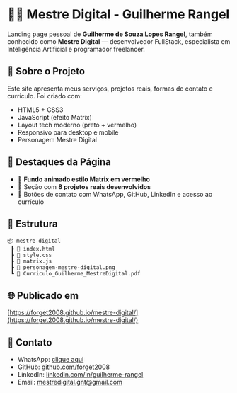 # 👨‍💻 Mestre Digital - Guilherme Rangel

Landing page pessoal de **Guilherme de Souza Lopes Rangel**, também conhecido como **Mestre Digital** — desenvolvedor FullStack, especialista em Inteligência Artificial e programador freelancer.

## 🚀 Sobre o Projeto

Este site apresenta meus serviços, projetos reais, formas de contato e currículo. Foi criado com:

- HTML5 + CSS3
- JavaScript (efeito Matrix)
- Layout tech moderno (preto + vermelho)
- Responsivo para desktop e mobile
- Personagem Mestre Digital

## 🧠 Destaques da Página

- 🔴 **Fundo animado estilo Matrix em vermelho**
- 🧩 Seção com **8 projetos reais desenvolvidos**
- 📲 Botões de contato com WhatsApp, GitHub, LinkedIn e acesso ao currículo

## 📁 Estrutura

```
📦 mestre-digital
 ┣ 📄 index.html
 ┣ 📄 style.css
 ┣ 📄 matrix.js
 ┣ 📄 personagem-mestre-digital.png
 ┗ 📄 Curriculo_Guilherme_MestreDigital.pdf
```

## 🌐 Publicado em

[https://forget2008.github.io/mestre-digital/](https://forget2008.github.io/mestre-digital/)

## 📲 Contato

- WhatsApp: [clique aqui](https://wa.me/12991559619)
- GitHub: [github.com/forget2008](https://github.com/forget2008)
- LinkedIn: [linkedin.com/in/guilherme-rangel](https://www.linkedin.com/in/guilherme-rangel-9ba045247/)
- Email: mestredigital.gnt@gmail.com
